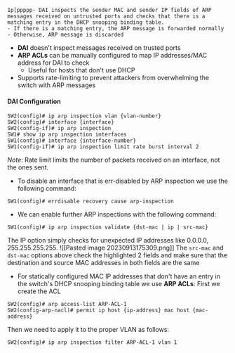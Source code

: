 	1p[ppppp- DAI inspects the sender MAC and sender IP fields of ARP messages received on untrusted ports and checks that there is a matching entry in the DHCP snooping binding table.
	- If there is a matching entry, the ARP message is forwarded normally
	- Otherwise, ARP message is discarded
- **DAI** doesn't inspect messages received on trusted ports
-  **ARP ACLs** can be manually configured to map IP addresses/MAC address for DAI to check
	- Useful for hosts that don't use DHCP
- Supports rate-limiting to prevent attackers from overwhelming the switch with ARP messages


#### DAI Configuration
```
SW2(config)# ip arp inspection vlan {vlan-number}
SW2(config)# interface {interface}
SW2(config-if)# ip arp inspection 
SW1# show ip arp inspection interfaces
SW1(config)# interface {interface-number}
SW1(config-if)# ip arp inspection limit rate burst interval 2
```
*Note*: Rate limit limits the number of packets received on an interface, not the ones sent.

- To disable an interface that is err-disabled by ARP inspection we use the following command:
```
SW1(config)# errdisable recovery cause arp-inspection
```

- We can enable further ARP inspections with the following command:
```
SW1(config)# ip arp inspection validate {dst-mac | ip | src-mac}
```
The IP option simply checks for unexpected IP addresses like 0.0.0.0, 255.255.255.255.
![[Pasted image 20230913175309.png]]
The `src-mac` and `dst-mac` options above check the highlighted 2 fields and make sure that the destination and source MAC addresses in both fields are the same

- For statically configured MAC IP addresses that don't have an entry in the switch's DHCP snooping binding table we use **ARP ACLs**:
First we create the ACL
```
SW2(config)# arp access-list ARP-ACL-1
SW2(config-arp-nacl)# permit ip host {ip-address} mac host {mac-address}
```
Then we need to apply it to the proper VLAN as follows:
```
SW2(config)# ip arp inspection filter ARP-ACL-1 vlan 1
```


